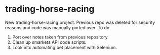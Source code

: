 # trading-horse-racing
New trading-horse-racing project. Previous repo was deleted for security reasons and code was manually ported over.
To do:
1. Port over notes taken from previous repository.
2. Clean up smarkets API code scripts.
3. Look into automating bet placement with Selenium.
